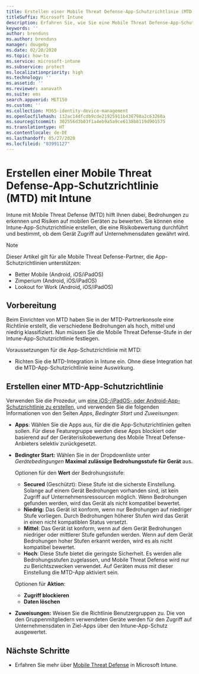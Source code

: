 ```yaml
---
title: Erstellen einer Mobile Threat Defense-App-Schutzrichtlinie (MTD) mit Intune
titleSuffix: Microsoft Intune
description: Erfahren Sie, wie Sie eine Mobile Threat Defense-App-Schutzrichtlinie (MTD) mit Microsoft Intune erstellen können.
keywords: ''
author: brenduns
ms.author: brenduns
manager: dougeby
ms.date: 02/20/2020
ms.topic: how-to
ms.service: microsoft-intune
ms.subservice: protect
ms.localizationpriority: high
ms.technology: ''
ms.assetid: ''
ms.reviewer: aanavath
ms.suite: ems
search.appverid: MET150
ms.custom: ''
ms.collection: M365-identity-device-management
ms.openlocfilehash: 132ac14dfcdb9cde21925911b438798a2c63260a
ms.sourcegitcommit: 302556d3b03f1a4eb9a5a9ce6138b8119d901575
ms.translationtype: HT
ms.contentlocale: de-DE
ms.lasthandoff: 05/27/2020
ms.locfileid: "83991127"
---
```

# <a name="create-mobile-threat-defense-app-protection-policy-with-intune"></a>Erstellen einer Mobile Threat Defense-App-Schutzrichtlinie (MTD) mit Intune

Intune mit Mobile Threat Defense (MTD) hilft Ihnen dabei, Bedrohungen zu erkennen und Risiken auf mobilen Geräten zu bewerten. Sie können eine Intune-App-Schutzrichtlinie erstellen, die eine Risikobewertung durchführt und bestimmt, ob dem Gerät Zugriff auf Unternehmensdaten gewährt wird.

> [!NOTE]
> Dieser Artikel gilt für alle Mobile Threat Defense-Partner, die App-Schutzrichtlinien unterstützen:
>
> - Better Mobile (Android, iOS/iPadOS)
> - Zimperium (Android, iOS/iPadOS)
> - Lookout for Work (Android, iOS/iPadOS)

## <a name="before-you-begin"></a>Vorbereitung

Beim Einrichten von MTD haben Sie in der MTD-Partnerkonsole eine Richtlinie erstellt, die verschiedene Bedrohungen als hoch, mittel und niedrig klassifiziert. Nun müssen Sie die Mobile Threat Defense-Stufe in der Intune-App-Schutzrichtlinie festlegen.

Voraussetzungen für die App-Schutzrichtlinie mit MTD:

- Richten Sie die MTD-Integration in Intune ein. Ohne diese Integration hat die MTD-App-Schutzrichtlinie keine Auswirkung.

## <a name="to-create-an-mtd-app-protection-policy"></a>Erstellen einer MTD-App-Schutzrichtlinie

Verwenden Sie die Prozedur, um [eine iOS-/iPadOS- oder Android-App-Schutzrichtlinie zu erstellen](../apps/app-protection-policies.md#app-protection-policies-for-iosipados-and-android-apps), und verwenden Sie die folgenden Informationen von den Seiten *Apps*, *Bedingter Start* und *Zuweisungen*:

- **Apps**: Wählen Sie die Apps aus, für die die App-Schutzrichtlinien gelten sollen. Für diese Featuregruppe werden diese Apps blockiert oder basierend auf der Geräterisikobewertung des Mobile Threat Defense-Anbieters selektiv zurückgesetzt.
- **Bedingter Start:**  Wählen Sie in der Dropdownliste unter *Gerätebedingungen* **Maximal zulässige Bedrohungsstufe für Gerät** aus.

  Optionen für den **Wert** der Bedrohungsstufe:

  - **Secured** (Geschützt): Diese Stufe ist die sicherste Einstellung. Solange auf einem Gerät Bedrohungen vorhanden sind, ist kein Zugriff auf Unternehmensressourcen möglich. Wenn Bedrohungen gefunden werden, wird das Gerät als nicht kompatibel bewertet.
  - **Niedrig:** Das Gerät ist konform, wenn nur Bedrohungen auf niedriger Stufe vorliegen. Durch Bedrohungen höherer Stufen wird das Gerät in einen nicht kompatiblen Status versetzt.
  - **Mittel**: Das Gerät ist konform, wenn auf dem Gerät Bedrohungen niedriger oder mittlerer Stufe gefunden werden. Wenn auf dem Gerät Bedrohungen hoher Stufen erkannt werden, wird es als nicht kompatibel bewertet.
  - **Hoch**: Diese Stufe bietet die geringste Sicherheit. Es werden alle Bedrohungsstufen zugelassen, und Mobile Threat Defense wird nur zu Berichtszwecken verwendet. Auf Geräten muss mit dieser Einstellung die MTD-App aktiviert sein.

  Optionen für **Aktion**:

  - **Zugriff blockieren**
  - **Daten löschen**

- **Zuweisungen:** Weisen Sie die Richtlinie Benutzergruppen zu.  Die von den Gruppenmitgliedern verwendeten Geräte werden für den Zugriff auf Unternehmensdaten in Ziel-Apps über den Intune-App-Schutz ausgewertet.

## <a name="next-steps"></a>Nächste Schritte

- Erfahren Sie mehr über [Mobile Threat Defense](mobile-threat-defense.md) in Microsoft Intune.
